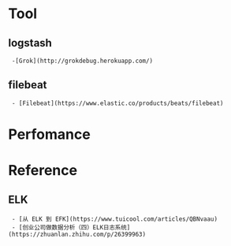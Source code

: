 # Tool

  ## logstash 
     
	 -[Grok](http://grokdebug.herokuapp.com/)
	 
  ## filebeat
  
     - [Filebeat](https://www.elastic.co/products/beats/filebeat)
	 
# Perfomance

  
# Reference

  ## ELK
  
     - [从 ELK 到 EFK](https://www.tuicool.com/articles/QBNvaau)
	 - [创业公司做数据分析（四）ELK日志系统](https://zhuanlan.zhihu.com/p/26399963)